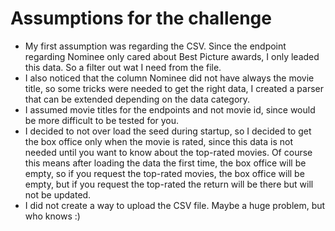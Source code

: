 # Assumptions for the challenge

* My first assumption was regarding the CSV. Since the endpoint regarding Nominee only cared about Best Picture awards, I only leaded this data. So a filter out wat I need from the file.
* I also noticed that the column Nominee did not have always the movie title, so some tricks were needed to get the right data, I created a parser that can be extended depending on the data category.
* I assumed movie titles for the endpoints and not movie id, since would be more difficult to be tested for you.
* I decided to not over load the seed during startup, so I decided to get the box office only when the movie is rated, since this data is not needed until you want to know about the top-rated movies. Of course this means after loading the data the first time, the box office will be empty, so if you request the top-rated movies, the box office will be empty, but if you request the top-rated the return will be there but will not be updated.
* I did not create a way to upload the CSV file. Maybe a huge problem, but who knows :)